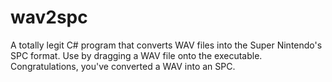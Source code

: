 # wav2spc
A totally legit C# program that converts WAV files into the Super Nintendo's SPC format.
Use by dragging a WAV file onto the executable. Congratulations, you've converted a WAV into an SPC.